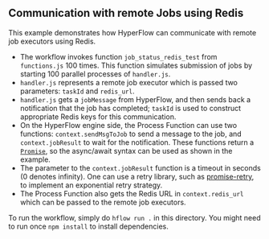 ## Communication with remote Jobs using Redis
This example demonstrates how HyperFlow can communicate with remote job executors using Redis. 

 - The workflow invokes function `job_status_redis_test` from `functions.js` 100 times. This function simulates submission of jobs by starting 100 parallel processes of `handler.js`.
 - `handler.js` represents a remote job executor which is passed two parameters: `taskId` and `redis_url`. 
 - `handler.js` gets a `jobMessage` from HyperFlow, and then sends back a notification that the job has completed; `taskId` is used to construct appropriate Redis keys for this communication.
 - On the HyperFlow engine side, the Process Function can use two functions: `context.sendMsgToJob` to send a message to the job, and `context.jobResult` to wait for the notification. These functions return a [`Promise`](https://javascript.info/promise-basics), so the async/await syntax can be used as shown in the example.
 - The parameter to the `context.jobResult` function is a timeout in seconds (0 denotes infinity). One can use a retry library, such as [promise-retry](https://www.npmjs.com/package/promise-retry), to implement an exponential retry strategy.
 - The Process Function also gets the Redis URL in `context.redis_url` which can be passed to the remote job executors.
 
 To run the workflow, simply do `hflow run .` in this directory. You might need to run once `npm install` to install dependencies.
 
